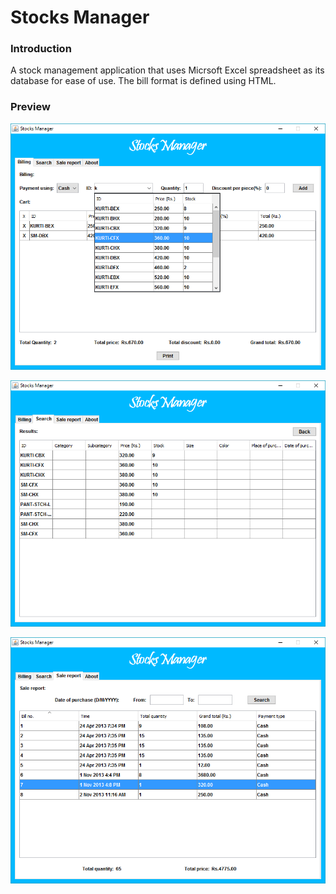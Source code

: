 # Stocks Manager

### Introduction

A stock management application that uses Micrsoft Excel spreadsheet as its database for ease of use. The bill format is defined using HTML.

### Preview

![](/preview/preview1.png)

![](/preview/preview2.png)

![](/preview/preview3.png)
